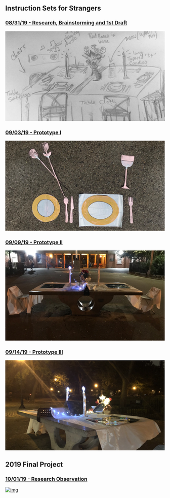 ## Instruction Sets for Strangers
### [08/31/19 - Research, Brainstorming and 1st Draft](blog1.md)
[![img](img/pv1.jpg)](https://jiangnanhou.github.io/MajorStudio1_2019/blog1.html)


### [09/03/19 - Prototype I](blog2.md)
[![img](img/pv2.jpg)](https://jiangnanhou.github.io/MajorStudio1_2019/blog2.html)


### [09/09/19 - Prototype II](blog3.md)
[![img](img/pv3.jpg)](https://jiangnanhou.github.io/MajorStudio1_2019/blog3.html)


### [09/14/19 - Prototype III](blog4.md)
[![img](img/pv4.png)](https://jiangnanhou.github.io/MajorStudio1_2019/blog4.html)

## 2019 Final Project
### [10/01/19 - Research Observation](blog5.md)
[![img](img/pv5.jpg)](https://jiangnanhou.github.io/MajorStudio1_2019/blog5.html)
